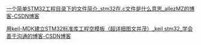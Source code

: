 [一个简单STM32工程目录下的文件简介_stm32在.c文件是什么意思_allezMZ的博客-CSDN博客](https://blog.csdn.net/weixin_41885516/article/details/95729954)

[用keil-MDK建立STM32标准库工程空模板（超详细图文并茂）_keil stm32_学会善于沟通的博客-CSDN博客](https://blog.csdn.net/qq_44418204/article/details/127305889?spm=1001.2101.3001.6650.5&utm_medium=distribute.pc_relevant.none-task-blog-2~default~BlogCommendFromBaidu~Rate-5-127305889-blog-105931486.235^v38^pc_relevant_anti_vip&depth_1-utm_source=distribute.pc_relevant.none-task-blog-2~default~BlogCommendFromBaidu~Rate-5-127305889-blog-105931486.235^v38^pc_relevant_anti_vip&utm_relevant_index=6)
